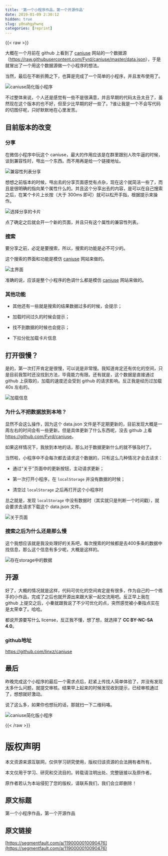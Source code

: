 ```yaml
---
title: '第一个小程序作品，第一个开源作品' 
date: 2019-01-09 2:30:12
hidden: true
slug: y0nahgyhwnq
categories: [reprint]
---
```


{{< raw >}}

                    
<p>大概在一个月前在 github 上看到了 <a href="http://caniuse.com/" rel="nofollow noreferrer" target="_blank">caniuse</a> 网站的一个数据源（<a href="https://raw.githubusercontent.com/Fyrd/caniuse/master/data.json" rel="nofollow noreferrer" target="_blank">https://raw.githubusercontent.com/Fyrd/caniuse/master/data.json</a>），于是就冒出了一个用这个数据源做一个小程序的想法。</p>
<p>当然，最后在不断折腾之下，也算是完成了一个简单的小程序，并且发布使用了。</p>
<p><span class="img-wrap"><img data-src="/img/bVQuSg?w=344&amp;h=344" src="https://static.alili.tech/img/bVQuSg?w=344&amp;h=344" alt="caniuse简化版小程序" title="caniuse简化版小程序" style="cursor: pointer; display: inline;"></span></p>
<p>不过整体来说，个人还是感觉有一些不是很满意，并且早期的代码太丑太丑了，虽然现在这个版本的也不好，但至少比早期的好一些了。?谁让我是一个不会写代码的切图仔呢，只好默默地在心里发苦。</p>
<h2 id="articleHeader0">目前版本的改变</h2>
<h3 id="articleHeader1">分享</h3>
<p>在微信小程序中玩这个 caniuse，最大的作用应该是在群里跟别人吹牛逼的时候，谈到兼容性时，甩出一个东西。而不用再是给一个链接地址。</p>
<p><span class="img-wrap"><img data-src="/img/bVQuTo?w=720&amp;h=1280" src="https://static.alili.tech/img/bVQuTo?w=720&amp;h=1280" alt="兼容性列表分享" title="兼容性列表分享" style="cursor: pointer; display: inline;"></span></p>
<p>想想之前版本的时候，甩出去的分享页面感觉有点杂，现在这个就简洁一些了，而且是很明确的指向某个属性什么的。并且这个分享出去的内容，是可以在自己搜索之后，在某个卡片上长按（大于 300ms 即可）就可以松开手指，根据提示来操作。</p>
<p><span class="img-wrap"><img data-src="/img/bVQuTM?w=720&amp;h=1280" src="https://static.alili.tech/img/bVQuTM?w=720&amp;h=1280" alt="选择分享的卡片" title="选择分享的卡片" style="cursor: pointer; display: inline;"></span></p>
<p>点了确定之后就会开一个新的页面，并且只有这个属性的兼容性列表。</p>
<h3 id="articleHeader2">搜索</h3>
<p>要分享之前，必定是要搜索，所以，搜索的功能是必不可少的。</p>
<p>这个搜索的界面和功能是模仿 <a href="http://caniuse.com/" rel="nofollow noreferrer" target="_blank">caniuse</a> 网站来做的。</p>
<p><span class="img-wrap"><img data-src="/img/bVQuU0?w=720&amp;h=1280" src="https://static.alili.tech/img/bVQuU0?w=720&amp;h=1280" alt="主界面" title="主界面" style="cursor: pointer; display: inline;"></span></p>
<p>准确的说，应该是整个小程序的色调什么都是模仿 <a href="http://caniuse.com/" rel="nofollow noreferrer" target="_blank">caniuse</a> 网站来做的。</p>
<h3 id="articleHeader3">其他功能</h3>
<ul>
<li><p>其他还有一些就是搜索的结果数据过多的时候，会提示；</p></li>
<li><p>加载时间过久的时候会提示；</p></li>
<li><p>找不到数据的时候也会提示；</p></li>
<li><p>下拉分批加载卡片信息</p></li>
</ul>
<h2 id="articleHeader4">打开很慢？</h2>
<p>是的，第一次打开肯定是很慢，可以说是非常慢。我知道肯定还有优化的空间，只是目前我暂时还没找到方法，毕竟能力有限。还有就是，这个数据是直接通过 github 上获取的，加载的速度还会受到 github 的请求影响。反正我是经历过加载 40s 左右的。</p>
<p><span class="img-wrap"><img data-src="/img/bVQuWT?w=1098&amp;h=120" src="https://static.alili.tech/img/bVQuWT?w=1098&amp;h=120" alt="加载信息" title="加载信息" style="cursor: pointer;"></span></p>
<h3 id="articleHeader5">为什么不把数据放到本地？</h3>
<p>显然不会这么操作，因为这个 data.json 文件是不定期更新的，目前发现大概是一周左右的时间会有一些更新。但是具体更新了什么东西呢，没去 github 上看 <a href="https://github.com/Fyrd/caniuse" rel="nofollow noreferrer" target="_blank">https://github.com/Fyrd/caniuse</a>。</p>
<p>如果这样情况下，我放到本地的话，那么对于数据更新什么的就不够及时了。</p>
<p>当然啦，小程序中不会每次都去请求这个数据的，只有这么几种情况才会去请求：</p>
<ul>
<li><p>通过“关于”页面中的更新按钮，主动请求更新；</p></li>
<li><p>第一次打开小程序，在 <code>localStorage</code> 并没有数据的时候；</p></li>
<li><p>清空过 <code>localStorage</code> 之后再打开这个小程序时</p></li>
</ul>
<p>总之就是，发现 <code>localStorage</code> 中没有数据时（其实就只是判断一个时间戳），就会要求去请求下载这个 data.json 文件。</p>
<p><span class="img-wrap"><img data-src="/img/bVQuY1?w=720&amp;h=1280" src="https://static.alili.tech/img/bVQuY1?w=720&amp;h=1280" alt="关于页面" title="关于页面" style="cursor: pointer; display: inline;"></span></p>
<h3 id="articleHeader6">搜索之后为什么还是那么慢</h3>
<p>这个我想应该就是我没处理好的关系吧，每次搜索的时候都是去400多条的数据中找信息，那么这个信息有多少呢，大概是这样的。</p>
<p><span class="img-wrap"><img data-src="/img/bVQuZE?w=1902&amp;h=1712" src="https://static.alili.tech/img/bVQuZE?w=1902&amp;h=1712" alt="存在storage中的数据" title="存在storage中的数据" style="cursor: pointer; display: inline;"></span></p>
<h2 id="articleHeader7">开源</h2>
<p>好了，大概的情况就是这样，代码可优化的空间肯定是有很多，作为自己的一个练手的小作品，完成了之后也就开源出来跟大家一起交流用吧。反正早上我在 github 上提交之后，小秦就跟我说了不少可优化的点，突然感觉被小秦指点实在是太荣幸了。哈哈。</p>
<p>都说开源要写什么 license，反正我不懂，想了想，就选择了 <strong>CC BY-NC-SA 4.0</strong>。</p>
<h3 id="articleHeader8">github地址</h3>
<p><a href="https://github.com/linxz/caniuse" rel="nofollow noreferrer" target="_blank">https://github.com/linxz/caniuse</a></p>
<h2 id="articleHeader9">最后</h2>
<p>昨晚完成这个小程序的最后一个需求点后，赶紧上传找人简单体验了，并没有发现太多什么问题，就提交审核。结果早上起来的时候发现收到提示，已经审核通过了，想想就好激动。</p>
<p>说了这么多，如果你也想玩的话，那就扫一下二维码咯。</p>
<p><span class="img-wrap"><img data-src="/img/bVQuSg?w=344&amp;h=344" src="https://static.alili.tech/img/bVQuSg?w=344&amp;h=344" alt="caniuse简化版小程序" title="caniuse简化版小程序" style="cursor: pointer; display: inline;"></span></p>

                
{{< /raw >}}

# 版权声明
本文资源来源互联网，仅供学习研究使用，版权归该资源的合法拥有者所有，

本文仅用于学习、研究和交流目的。转载请注明出处、完整链接以及原作者。

原作者若认为本站侵犯了您的版权，请联系我们，我们会立即删除！

## 原文标题
第一个小程序作品，第一个开源作品

## 原文链接
[https://segmentfault.com/a/1190000010090476](https://segmentfault.com/a/1190000010090476)

